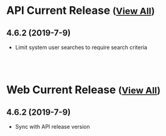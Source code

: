 
# API Current Release <small>([View All](/API.md))</small>
## 4.6.2 (2019-7-9)
- Limit system user searches to require search criteria

<br><br>
# Web Current Release <small>([View All](/Web.md))</small>
## 4.6.2 (2019-7-9)
- Sync with API release version

  